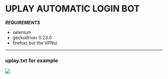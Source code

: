 # UPLAY AUTOMATIC LOGIN BOT


***REQUIREMENTS***
- selenium
- geckodriver 0.23.0
- firefox( but the VPNs)

------------
### uplay.txt for example

![](https://i.ibb.co/8xGrBFv/awfa.png)